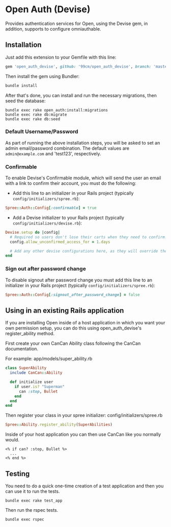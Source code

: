 Open Auth (Devise)
=====================

Provides authentication services for Open, using the Devise gem, in addition, supports to configure omniauthable.

Installation
------------

Just add this extension to your Gemfile with this line:

  ```ruby
  gem 'open_auth_devise', github: '99cm/open_auth_devise', branch: 'master'
  ```

Then install the gem using Bundler:
  ```ruby
  bundle install
  ```

After that's done, you can install and run the necessary migrations, then seed the database:

```shell
bundle exec rake open_auth:install:migrations
bundle exec rake db:migrate
bundle exec rake db:seed
```

### Default Username/Password

As part of running the above installation steps, you will be asked to set an admin email/password combination. The default values are `admin@example.com` and 'test123', respectively.

### Confirmable

To enable Devise's Confirmable module, which will send the user an email with a link to confirm their account, you must do the following:

* Add this line to an initializer in your Rails project (typically `config/initializers/spree.rb`):
```ruby
Spree::Auth::Config[:confirmable] = true
```

* Add a Devise initializer to your Rails project (typically `config/initializers/devise.rb`):
```ruby
Devise.setup do |config|
  # Required so users don't lose their carts when they need to confirm.
  config.allow_unconfirmed_access_for = 1.days

  # Add any other devise configurations here, as they will override the defaults provided by open_auth_devise.
end
```

### Sign out after password change

To disable signout after password change you must add this line to an initializer in your Rails project (typically `config/initializers/spree.rb`):

```ruby
Spree::Auth::Config[:signout_after_password_change] = false
```

## Using in an existing Rails application

If you are installing Open inside of a host application in which you want your own permission setup, you can do this using open_auth_devise's register_ability method.

First create your own CanCan Ability class following the CanCan documentation.

For example: app/models/super_ability.rb

```ruby
class SuperAbility
  include CanCan::Ability

  def initialize user
    if user.is? "Superman"
      can :stop, Bullet
    end
  end
end
```

Then register your class in your spree initializer: config/initializers/spree.rb
```ruby
Spree::Ability.register_ability(SuperAbilities)
```

Inside of your host application you can then use CanCan like you normally would.
```erb
<% if can? :stop, Bullet %>
  ...
<% end %>
```
## Testing

You need to do a quick one-time creation of a test application and then you can use it to run the tests.

    bundle exec rake test_app

Then run the rspec tests.

    bundle exec rspec
